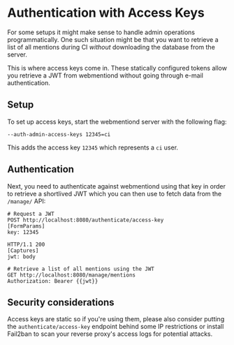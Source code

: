 # Authentication with Access Keys

For some setups it might make sense to handle admin operations programmatically.
One such situation might be that you want to retrieve a list of all mentions during CI *without* downloading the database from the server.

This is where access keys come in.
These statically configured tokens allow you retrieve a JWT from webmentiond without going through e-mail authentication.

## Setup

To set up access keys, start the webmentiond server with the following flag:

```
--auth-admin-access-keys 12345=ci
```

This adds the access key `12345` which represents a `ci` user.

## Authentication

Next, you need to authenticate against webmentiond using that key in order to retrieve a shortlived JWT which you can then use to fetch data from the `/manage/` API:

```hurl
# Request a JWT
POST http://localhost:8080/authenticate/access-key
[FormParams]
key: 12345

HTTP/1.1 200
[Captures]
jwt: body

# Retrieve a list of all mentions using the JWT
GET http://localhost:8080/manage/mentions
Authorization: Bearer {{jwt}}
```

## Security considerations

Access keys are static so if you're using them, please also consider putting the `authenticate/access-key` endpoint behind some IP restrictions or install Fail2ban to scan your reverse proxy's access logs for potential attacks.

